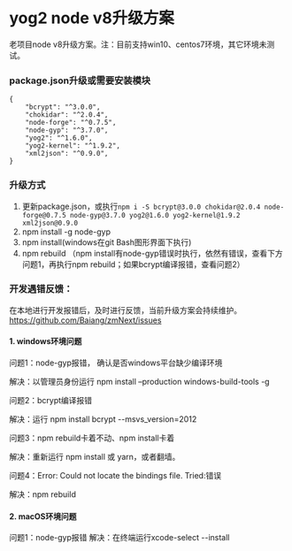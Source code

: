 # yog2 node v8升级方案

老项目node v8升级方案。注：目前支持win10、centos7环境，其它环境未测试。

### package.json升级或需要安装模块
```
{
    "bcrypt": "^3.0.0",
    "chokidar": "^2.0.4",
    "node-forge": "^0.7.5",
    "node-gyp": "^3.7.0",
    "yog2": "^1.6.0",
    "yog2-kernel": "^1.9.2",
    "xml2json": "^0.9.0",
}
```

### 升级方式
1. 更新package.json，或执行`npm i -S bcrypt@3.0.0 chokidar@2.0.4 node-forge@0.7.5 node-gyp@3.7.0 yog2@1.6.0 yog2-kernel@1.9.2 xml2json@0.9.0`
2. npm install -g node-gyp
3. npm install(windows在git Bash图形界面下执行)
4. npm rebuild （npm install有node-gyp错误时执行，依然有错误，查看下方问题1，再执行npm rebuild；如果bcrypt编译报错，查看问题2）

### 开发遇错反馈：
在本地进行开发报错后，及时进行反馈，当前升级方案会持续维护。
https://github.com/Baiang/zmNext/issues

#### 1. windows环境问题
问题1：node-gyp报错， 确认是否windows平台缺少编译环境

解决：以管理员身份运行 npm install –production windows-build-tools -g

问题2：bcrypt编译报错

解决：运行 npm install bcrypt --msvs_version=2012

问题3：npm rebuild卡着不动、npm install卡着

解决：重新运行 npm install 或 yarn，或者翻墙。

问题4：Error: Could not locate the bindings file. Tried:错误

解决：npm rebuild

#### 2. macOS环境问题
问题1：node-gyp报错
解决：在终端运行xcode-select --install
